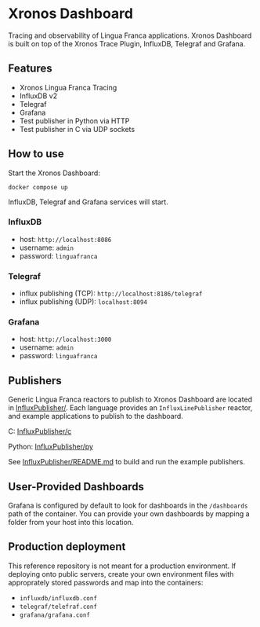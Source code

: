 # Xronos Dashboard

Tracing and observability of Lingua Franca applications. Xronos Dashboard is built on top of the Xronos Trace Plugin, InfluxDB, Telegraf and Grafana.

## Features

- Xronos Lingua Franca Tracing
- InfluxDB v2
- Telegraf
- Grafana
- Test publisher in Python via HTTP
- Test publisher in C via UDP sockets

## How to use

Start the Xronos Dashboard:

```shell
docker compose up
```

InfluxDB, Telegraf and Grafana services will start.

### InfluxDB

- host: `http://localhost:8086`
- username: `admin`
- password: `linguafranca`

### Telegraf

- influx publishing (TCP): `http://localhost:8186/telegraf`
- influx publishing (UDP): `localhost:8094`

### Grafana

- host: `http://localhost:3000`
- username: `admin`
- password: `linguafranca`

## Publishers

Generic Lingua Franca reactors to publish to Xronos Dashboard are located in [InfluxPublisher/](InfluxPublisher/). Each language provides an `InfluxLinePublisher` reactor, and example applications to publish to the dashboard.

C: [InfluxPublisher/c](InfluxPublisher/c/src/InfluxPublisher.lf)

Python: [InfluxPublisher/py](InfluxPublisher/py/src/InfluxPublisher.lf)

See [InfluxPublisher/README.md](InfluxPublisher/README.md) to build and run the example publishers.

## User-Provided Dashboards

Grafana is configured by default to look for dashboards in the `/dashboards` path of the container. You can provide your own dashboards by mapping a folder from your host into this location.

## Production deployment

This reference repository is not meant for a production environment. If deploying onto public servers, create your own environment files with approprately stored passwords and map into the containers:

- `influxdb/influxdb.conf`
- `telegraf/telefraf.conf`
- `grafana/grafana.conf`

